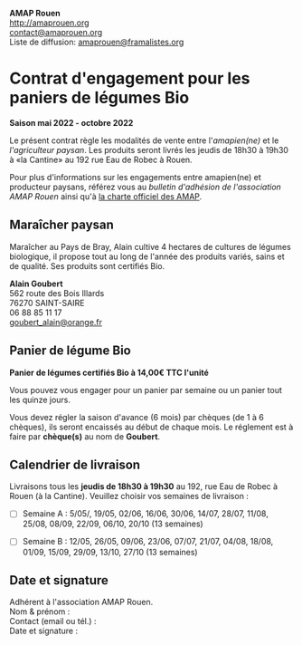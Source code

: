 **AMAP Rouen**  
http://amaprouen.org  
contact@amaprouen.org  
Liste de diffusion: amaprouen@framalistes.org

# Contrat d'engagement pour les paniers de légumes Bio
**Saison mai 2022 - octobre 2022**

Le présent contrat règle les modalités de vente entre l'*amapien(ne)* et le *l'agriculteur paysan*. Les produits seront livrés les jeudis de 18h30 à 19h30 à «la Cantine» au 192 rue Eau de Robec à Rouen.

Pour plus d'informations sur les engagements entre amapien(ne) et producteur paysans, référez vous au *bulletin d'adhésion de l'association AMAP Rouen* ainsi qu'à [la charte officiel des AMAP](http://miramap.org/IMG/pdf/charte_des_amap_mars_2014-2.pdf).

## Maraîcher paysan

Maraîcher au Pays de Bray, Alain cultive 4 hectares de cultures de légumes biologique, il propose tout au long de l'année des produits variés, sains et de qualité. Ses produits sont certifiés Bio.

**Alain Goubert**  
562 route des Bois Illards  
76270 SAINT-SAIRE  
06 88 85 11 17  
goubert_alain@orange.fr

## Panier de légume Bio
**Panier de légumes certifiés Bio à 14,00€ TTC l'unité**

Vous pouvez vous engager pour un panier par semaine ou un panier tout les quinze jours.

Vous devez régler la saison d'avance (6 mois) par chèques (de 1 à 6 chèques), ils seront encaissés au début de chaque mois. Le réglement est à faire par **chèque(s)** au nom de **Goubert**.

## Calendrier de livraison
Livraisons tous les **jeudis de 18h30 à 19h30** au 192, rue Eau de Robec à Rouen (à la Cantine). Veuillez choisir vos semaines de livraison :

- [ ] Semaine A : 5/05/, 19/05, 02/06, 16/06, 30/06, 14/07, 28/07, 11/08, 25/08, 08/09, 22/09, 06/10, 20/10 (13 semaines)
- [ ] Semaine B : 12/05, 26/05, 09/06, 23/06, 07/07, 21/07, 04/08, 18/08, 01/09, 15/09, 29/09, 13/10, 27/10 (13 semaines)


## Date et signature
Adhérent à l'association AMAP Rouen.  
Nom & prénom :  
Contact (email ou tél.) :  
Date et signature :

